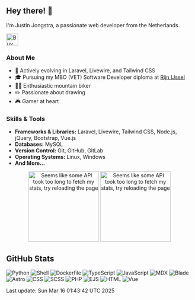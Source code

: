 ## Hey there! 👋

I'm Justin Jongstra, a passionate web developer from the Netherlands.

<a href='https://ko-fi.com/justinjongstra' target='_blank'><img height='32' style='border:0px;height:32px;' src='https://cdn.ko-fi.com/cdn/kofi2.png?v=3' border='0' alt='Buy Me a Coffee at ko-fi.com' /></a> 
<br>

### About Me
- 🌱 Actively evolving in Laravel, Livewire, and Tailwind CSS
- 🎓 Pursuing my MBO (VET) Software Developer diploma at [Rijn IJssel](https://www.rijnijssel.nl/)
- 🚵‍♂️ Enthusiastic mountain biker
- ✏️ Passionate about drawing
- 🎮 Gamer at heart

### Skills & Tools
- **Frameworks & Libraries:** Laravel, Livewire, Tailwind CSS, Node.js, jQuery, Bootstrap, Vue.js
- **Databases:** MySQL
- **Version Control:** Git, GitHub, GitLab
- **Operating Systems:** Linux, Windows
- **And More...**


<p align="center">
  <img style="height: 190px;" src="https://github-readme-stats-sigma-two-42.vercel.app/api?username=Justin0122&show_icons=true&theme=outrun" alt="Seems like some API took too long to fetch my stats, try reloading the page"/>
  <img style="height: 190px;" src="https://github-readme-stats-sigma-two-42.vercel.app/api/top-langs/?username=Justin0122&layout=compact&theme=outrun" alt="Seems like some API took too long to fetch my stats, try reloading the page"/>
</p>
</p>



## GitHub Stats
![Python](https://img.shields.io/badge/Python-.10%25-blue)
![Shell](https://img.shields.io/badge/Shell-.10%25-blue)
![Dockerfile](https://img.shields.io/badge/Dockerfile-0%25-blue)
![TypeScript](https://img.shields.io/badge/TypeScript-1.97%25-blue)
![JavaScript](https://img.shields.io/badge/JavaScript-8.54%25-blue)
![MDX](https://img.shields.io/badge/MDX-2.92%25-blue)
![Blade](https://img.shields.io/badge/Blade-30.37%25-blue)
![Astro](https://img.shields.io/badge/Astro-2.22%25-blue)
![CSS](https://img.shields.io/badge/CSS-1.31%25-blue)
![SCSS](https://img.shields.io/badge/SCSS-1.20%25-blue)
![PHP](https://img.shields.io/badge/PHP-50.26%25-blue)
![EJS](https://img.shields.io/badge/EJS-.44%25-blue)
![HTML](https://img.shields.io/badge/HTML-.05%25-blue)
![Vue](https://img.shields.io/badge/Vue-.45%25-blue)

Last update: Sun Mar 16 01:43:42 UTC 2025


